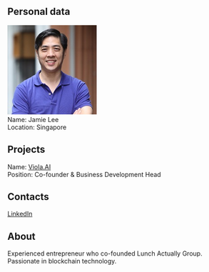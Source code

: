 ## Personal data
![jamie lee photo](photo/jamie_lee.jpg)  
Name:   Jamie Lee  
Location: Singapore  
## Projects 
Name: [Viola.AI](../projects/viola_ai.md)  
Position: Co-founder & Business Development Head  
## Contacts
[LinkedIn](https://www.linkedin.com/in/jamie-lee-675626/)    
## About
Experienced entrepreneur who co-founded Lunch Actually Group. Passionate in blockchain technology.
